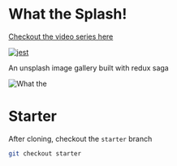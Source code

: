 # What the Splash!

[Checkout the video series here](https://www.youtube.com/playlist?list=PLMV09mSPNaQlWvqEwF6TfHM-CVM6lXv39)

[![jest](https://jestjs.io/img/jest-badge.svg)](https://github.com/facebook/jest)

An unsplash image gallery built with redux saga

![What the](https://i.imgur.com/nR1iw8P.jpg)

# Starter

After cloning, checkout the `starter` branch

```bash
git checkout starter
```
